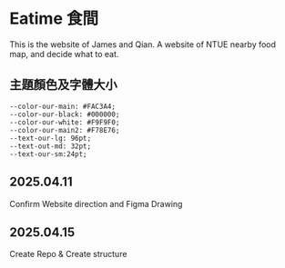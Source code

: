 # Eatime 食間

This is the website of James and Qian. A website of NTUE nearby food map, and decide what to eat.

## 主題顏色及字體大小
    --color-our-main: #FAC3A4;
    --color-our-black: #000000;
    --color-our-white: #F9F9F0;
    --color-our-main2: #F78E76;
    --text-our-lg: 96pt;
    --text-out-md: 32pt;
    --text-our-sm:24pt;


## 2025.04.11 
Confirm Website direction and Figma Drawing

## 2025.04.15 
Create Repo & Create structure
